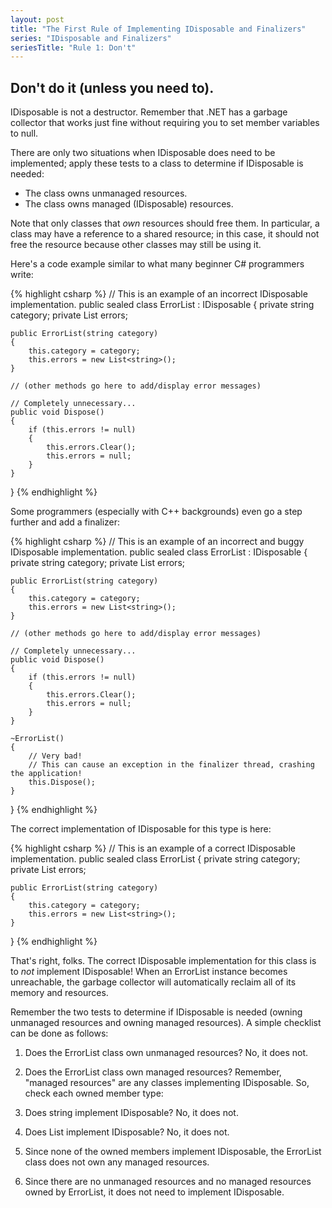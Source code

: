 ```yaml
---
layout: post
title: "The First Rule of Implementing IDisposable and Finalizers"
series: "IDisposable and Finalizers"
seriesTitle: "Rule 1: Don't"
---
```

## Don't do it (unless you need to).

IDisposable is not a destructor. Remember that .NET has a garbage collector that works just fine without requiring you to set member variables to null.

There are only two situations when IDisposable does need to be implemented; apply these tests to a class to determine if IDisposable is needed:

- The class owns unmanaged resources.
- The class owns managed (IDisposable) resources.

Note that only classes that _own_ resources should free them. In particular, a class may have a reference to a shared resource; in this case, it should not free the resource because other classes may still be using it.

Here's a code example similar to what many beginner C# programmers write:

{% highlight csharp %}
// This is an example of an incorrect IDisposable implementation.
public sealed class ErrorList : IDisposable
{
    private string category;
    private List<string> errors;

    public ErrorList(string category)
    {
        this.category = category;
        this.errors = new List<string>();
    }

    // (other methods go here to add/display error messages)

    // Completely unnecessary...
    public void Dispose()
    {
        if (this.errors != null)
        {
            this.errors.Clear();
            this.errors = null;
        }
    }
}
{% endhighlight %}

Some programmers (especially with C++ backgrounds) even go a step further and add a finalizer:

{% highlight csharp %}
// This is an example of an incorrect and buggy IDisposable implementation.
public sealed class ErrorList : IDisposable
{
    private string category;
    private List<string> errors;

    public ErrorList(string category)
    {
        this.category = category;
        this.errors = new List<string>();
    }

    // (other methods go here to add/display error messages)

    // Completely unnecessary...
    public void Dispose()
    {
        if (this.errors != null)
        {
            this.errors.Clear();
            this.errors = null;
        }
    }

    ~ErrorList()
    {
        // Very bad!
        // This can cause an exception in the finalizer thread, crashing the application!
        this.Dispose();
    }
}
{% endhighlight %}

The correct implementation of IDisposable for this type is here:

{% highlight csharp %}
// This is an example of a correct IDisposable implementation.
public sealed class ErrorList
{
    private string category;
    private List<string> errors;

    public ErrorList(string category)
    {
        this.category = category;
        this.errors = new List<string>();
    }
}
{% endhighlight %}

That's right, folks. The correct IDisposable implementation for this class is to _not_ implement IDisposable! When an ErrorList instance becomes unreachable, the garbage collector will automatically reclaim all of its memory and resources.

Remember the two tests to determine if IDisposable is needed (owning unmanaged resources and owning managed resources). A simple checklist can be done as follows:

 1. Does the ErrorList class own unmanaged resources? No, it does not.
 1. Does the ErrorList class own managed resources? Remember, "managed resources" are any classes implementing IDisposable. So, check each owned member type:

  1. Does string implement IDisposable? No, it does not.
  1. Does List<string> implement IDisposable? No, it does not.
  1. Since none of the owned members implement IDisposable, the ErrorList class does not own any managed resources.

  1. Since there are no unmanaged resources and no managed resources owned by ErrorList, it does not need to implement IDisposable.
